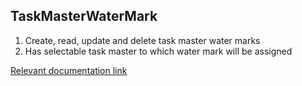 ## TaskMasterWaterMark


1. Create, read, update and delete task master water marks
2. Has selectable task master to which water mark will be assigned

[Relevant documentation link](https://microsoft.github.io/azure-data-services-go-fast-documentation/4-Web-Application-Manual/1-TaskMasters.html#14-task-master-water-mark)
